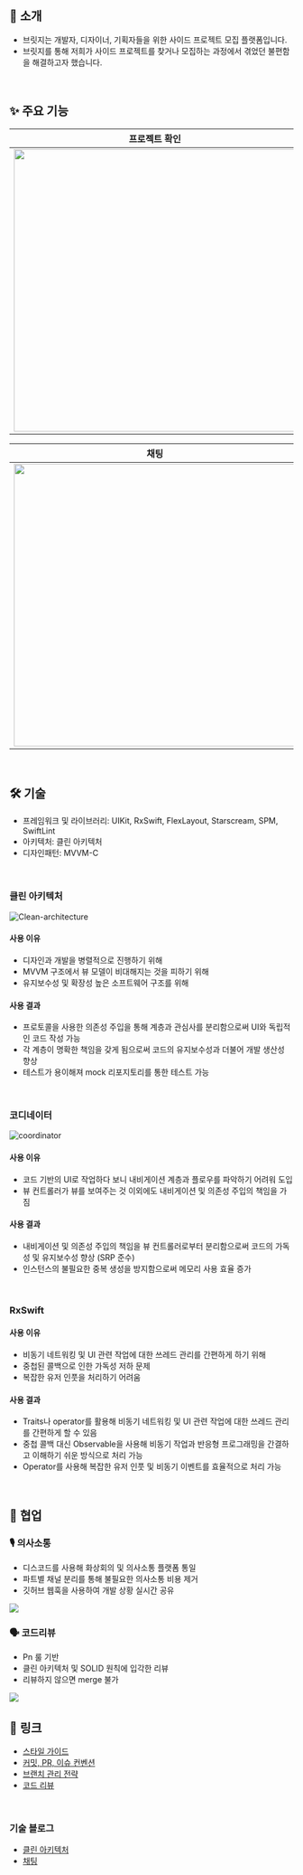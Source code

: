 ## 🙌 소개
- 브릿지는 개발자, 디자이너, 기획자들을 위한 사이드 프로젝트 모집 플랫폼입니다.
- 브릿지를 통해 저희가 사이드 프로젝트를 찾거나 모집하는 과정에서 겪었던 불편함을 해결하고자 했습니다.
</br>

## ✨ 주요 기능
|프로젝트 확인|프로젝트 상세|프로젝트 관리|
|---|---|---|
|<img height ="500" src="https://github.com/bridge0813/bridge-ios/assets/65343417/5301881a-7803-4050-9767-c82e874b98ba">|<img height ="500" src="https://github.com/bridge0813/bridge-ios/assets/65343417/c8918e94-32c0-4b5a-b3c1-056ef9f7d666">|<img height ="500" src="https://github.com/bridge0813/bridge-ios/assets/65343417/92c0b1ba-1390-4f9c-b479-31a891e871f1">

|채팅|채팅방|마이페이지|
|---|---|---|
|<img height ="500" src="https://github.com/bridge0813/bridge-ios/assets/65343417/733551b2-aca1-48e8-ae18-ed28ee073099">|<img height ="500" src="https://github.com/bridge0813/bridge-ios/assets/65343417/8733967d-ddaa-4841-a21d-2c0d40b863cb">|<img height ="500" src="https://github.com/bridge0813/bridge-ios/assets/65343417/bb31a2a3-7ba7-47e3-8937-8aa1ae9437eb">|
</br>

## 🛠️ 기술
- 프레임워크 및 라이브러리: UIKit, RxSwift, FlexLayout, Starscream, SPM, SwiftLint
- 아키텍처: 클린 아키텍처
- 디자인패턴: MVVM-C
</br>

### 클린 아키텍처
<img alt="Clean-architecture" src="https://github.com/bridge0813/bridge-ios/assets/65343417/716863c5-c30d-4785-b7eb-5706775be58d">

#### 사용 이유
- 디자인과 개발을 병렬적으로 진행하기 위해
- MVVM 구조에서 뷰 모델이 비대해지는 것을 피하기 위해
- 유지보수성 및 확장성 높은 소프트웨어 구조를 위해

#### 사용 결과
- 프로토콜을 사용한 의존성 주입을 통해 계층과 관심사를 분리함으로써 UI와 독립적인 코드 작성 가능
- 각 계층이 명확한 책임을 갖게 됨으로써 코드의 유지보수성과 더불어 개발 생산성 향상
- 테스트가 용이해져 mock 리포지토리를 통한 테스트 가능
</br>

### 코디네이터
<img alt="coordinator" src="https://github.com/bridge0813/bridge-ios/assets/65343417/8d1e14e4-6cd3-4054-8278-af6876e1619e">

#### 사용 이유
- 코드 기반의 UI로 작업하다 보니 내비게이션 계층과 플로우를 파악하기 어려워 도입
- 뷰 컨트롤러가 뷰를 보여주는 것 이외에도 내비게이션 및 의존성 주입의 책임을 가짐

#### 사용 결과
- 내비게이션 및 의존성 주입의 책임을 뷰 컨트롤러로부터 분리함으로써 코드의 가독성 및 유지보수성 향상 (SRP 준수)
- 인스턴스의 불필요한 중복 생성을 방지함으로써 메모리 사용 효율 증가   
</br>

### RxSwift
#### 사용 이유
- 비동기 네트워킹 및 UI 관련 작업에 대한 쓰레드 관리를 간편하게 하기 위해
- 중첩된 콜백으로 인한 가독성 저하 문제
- 복잡한 유저 인풋을 처리하기 어려움

#### 사용 결과
- Traits나 operator를 활용해 비동기 네트워킹 및 UI 관련 작업에 대한 쓰레드 관리를 간편하게 할 수 있음
- 중첩 콜백 대신 Observable을 사용해 비동기 작업과 반응형 프로그래밍을 간결하고 이해하기 쉬운 방식으로 처리 가능
- Operator를 사용해 복잡한 유저 인풋 및 비동기 이벤트를 효율적으로 처리 가능
</br>

## 🤝 협업
### 🎙️ 의사소통
- 디스코드를 사용해 화상회의 및 의사소통 플랫폼 통일
- 파트별 채널 분리를 통해 불필요한 의사소통 비용 제거
- 깃허브 웹훅을 사용하여 개발 상황 실시간 공유
<img src="https://github.com/bridge0813/bridge-ios/assets/65343417/f8e49ee1-921c-4767-a6a6-cf3afba68a24">
</br>

### 🗣️ 코드리뷰
- Pn 룰 기반
- 클린 아키텍처 및 SOLID 원칙에 입각한 리뷰
- 리뷰하지 않으면 merge 불가
<img src="https://github.com/bridge0813/bridge-ios/assets/65343417/520d3a0a-bdf1-47b4-b581-1862f3950b40">

## 🔗 링크
- [스타일 가이드](https://hoyunjung.notion.site/Swift-Style-Guide-e5aba08128de4571a006d84bf3716f2f?pvs=4)
- [커밋, PR, 이슈 컨벤션](https://hoyunjung.notion.site/GitHub-Conventions-bb47b76884c24b21847181c76d562c7d?pvs=4)
- [브랜치 관리 전략](https://hoyunjung.notion.site/3fb05482da58416ab8984ff8420a67d8?pvs=4)
- [코드 리뷰](https://hoyunjung.notion.site/e7fb35cf50de454ca4ea6646d7c41095?pvs=4)
</br>

### 기술 블로그
- [클린 아키텍처](https://velog.io/@stemmmm/클린-아키텍처-도입기)
- [채팅](https://velog.io/@stemmmm/웹소켓과-STOMP를-사용한-채팅-개발#어려웠던-점)
</br>
